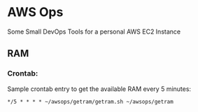 # AWS Ops
Some Small DevOps Tools for a personal AWS EC2 Instance

## RAM

### Crontab:
Sample crontab entry to get the available RAM every 5 minutes:
```
*/5 * * * * ~/awsops/getram/getram.sh ~/awsops/getram
```
